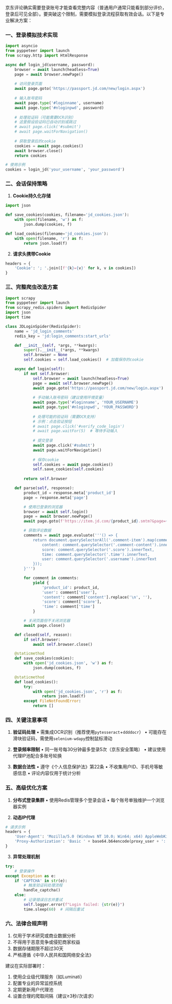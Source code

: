 京东评论确实需要登录账号才能查看完整内容（普通用户通常只能看到部分评价，登录后可见全部）。要突破这个限制，需要模拟登录流程获取有效会话。以下是专业解决方案：

### 一、登录模拟技术实现
```python
import asyncio
from pyppeteer import launch
from scrapy.http import HtmlResponse

async def login_jd(username, password):
    browser = await launch(headless=True)
    page = await browser.newPage()
    
    # 访问登录页面
    await page.goto('https://passport.jd.com/new/login.aspx')
    
    # 输入账号密码
    await page.type('#loginname', username)
    await page.type('#nloginpwd', password)
    
    # 处理验证码（可能需要OCR识别）
    # 这里假设验证码已自动识别或跳过
    # await page.click('#submit')
    # await page.waitForNavigation()
    
    # 获取登录后的cookie
    cookies = await page.cookies()
    await browser.close()
    return cookies

# 使用示例
cookies = login_jd('your_username', 'your_password')
```

### 二、会话保持策略
1. **Cookie持久化存储**
```python
import json

def save_cookies(cookies, filename='jd_cookies.json'):
    with open(filename, 'w') as f:
        json.dump(cookies, f)

def load_cookies(filename='jd_cookies.json'):
    with open(filename, 'r') as f:
        return json.load(f)
```

2. **请求头携带Cookie**
```python
headers = {
    'Cookie': '; '.join([f'{k}={v}' for k, v in cookies])
}
```

### 三、完整爬虫改造方案
```python
import scrapy
from pyppeteer import launch
from scrapy_redis.spiders import RedisSpider
import json
import time

class JDLoginSpider(RedisSpider):
    name = 'jd_login_comments'
    redis_key = 'jd:login_comments:start_urls'

    def __init__(self, *args, **kwargs):
        super().__init__(*args, **kwargs)
        self.browser = None
        self.cookies = self.load_cookies()  # 加载保存的cookie

    async def login(self):
        if not self.browser:
            self.browser = await launch(headless=True)
            page = await self.browser.newPage()
            await page.goto('https://passport.jd.com/new/login.aspx')
            
            # 手动输入账号密码（建议使用环境变量）
            await page.type('#loginname', 'YOUR_USERNAME')
            await page.type('#nloginpwd', 'YOUR_PASSWORD')
            
            # 处理可能的验证码（需要OCR支持）
            # 示例：点击验证按钮
            # await page.click('#verify_code_login')
            # await page.waitFor(5)  # 等待手动输入
            
            # 提交登录
            await page.click('#submit')
            await page.waitForNavigation()
            
            # 保存cookie
            self.cookies = await page.cookies()
            self.save_cookies(self.cookies)
        
        return self.browser

    def parse(self, response):
        product_id = response.meta['product_id']
        page = response.meta['page']

        # 使用已登录的浏览器
        browser = await self.login()
        page = await browser.newPage()
        await page.goto(f'https://item.jd.com/{product_id}.smtm?&page={page}')

        # 获取评论数据
        comments = await page.evaluate('''() => {
            return document.querySelectorAll('.comment-item').map(comment => ({
                content: comment.querySelector('.comment-content').innerText,
                score: comment.querySelector('.score').innerText,
                time: comment.querySelector('.time').innerText,
                user: comment.querySelector('.username').innerText
            }));
        }''')

        for comment in comments:
            yield {
                'product_id': product_id,
                'user': comment['user'],
                'content': comment['content'].replace('\n', ''),
                'score': comment['score'],
                'time': comment['time']
            }

        # 关闭页面但不关闭浏览器
        await page.close()

    def closed(self, reason):
        if self.browser:
            await self.browser.close()

    @staticmethod
    def save_cookies(cookies):
        with open('jd_cookies.json', 'w') as f:
            json.dump(cookies, f)

    @staticmethod
    def load_cookies():
        try:
            with open('jd_cookies.json', 'r') as f:
                return json.load(f)
        except FileNotFoundError:
            return []
```

### 四、关键注意事项
1. **验证码处理**
• 需集成OCR识别（推荐使用`pytesseract`+`ddddocr`）
• 可能存在滑块验证码，需使用`selenium-wdapy`控制鼠标滑动

2. **登录频率限制**
• 同一账号每30分钟最多登录5次（京东安全策略）
• 建议使用代理IP池配合多账号轮换

3. **数据合法性**
• 遵守《个人信息保护法》第22条
• 不收集用户ID、手机号等敏感信息
• 评论内容仅用于统计分析

### 五、高级优化方案
1. **分布式登录集群**
• 使用Redis管理多个登录会话
• 每个账号单独维护一个浏览器实例

2. **动态IP代理**
```python
# 请求示例
headers = {
    'User-Agent': 'Mozilla/5.0 (Windows NT 10.0; Win64; x64) AppleWebKit/537.36',
    'Proxy-Authorization': 'Basic ' + base64.b64encode(proxy_user + ':' + proxy_pass).decode('utf-8')
}
```

3. **异常处理机制**
```python
try:
    # 登录操作
except Exception as e:
    if 'CAPTCHA' in str(e):
        # 触发验证码处理流程
        handle_captcha()
    else:
        # 记录错误日志并重试
        self.logger.error(f"Login failed: {str(e)}")
        time.sleep(60)  # 间隔后重试
```

### 六、法律合规声明
1. 仅用于学术研究或商业数据分析
2. 不得用于恶意竞争或侵犯商家权益
3. 数据存储期限不超过30天
4. 严格遵循《中华人民共和国网络安全法》

建议在实际部署时：
1. 使用企业级代理服务（如Luminati）
2. 配置专业的异常监控系统
3. 定期更新用户代理池
4. 设置合理的爬取间隔（建议≥3秒/次请求）